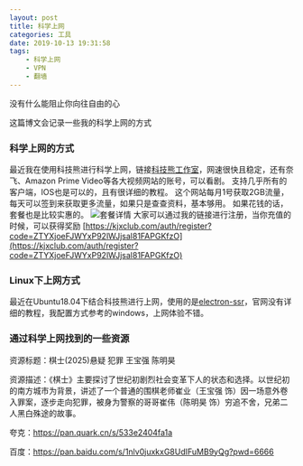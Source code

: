 ```yaml
---
layout: post
title: 科学上网
categories: 工具
date: 2019-10-13 19:31:58
tags:
    - 科学上网
    - VPN
    - 翻墙
---
```


没有什么能阻止你向往自由的心

这篇博文会记录一些我的科学上网的方式

<!--more-->

### 科学上网的方式
最近我在使用科技熊进行科学上网，链接[科技熊工作室](https://go.kejibear.cc)，网速很快且稳定，还有奈飞、Amazon Prime Video等各大视频网站的账号，可以看剧。
支持几乎所有的客户端，IOS也是可以的，且有很详细的教程。
这个网站每月1号获取2GB流量，每天可以签到来获取更多流量，如果只是查查资料，基本够用。
如果花钱的话，套餐也是比较实惠的。
![套餐详情](https://cutoutsy-blog-1253675385.cos.ap-chengdu.myqcloud.com/kejibear_shop.png)
大家可以通过我的链接进行注册，当你充值的时候，可以获得奖励
[https://kjxclub.com/auth/register?code=ZTYXjoeFJWYxP92lWJjsal81FAPGKfzO](https://kjxclub.com/auth/register?code=ZTYXjoeFJWYxP92lWJjsal81FAPGKfzO)

### Linux下上网方式
最近在Ubuntu18.04下结合科技熊进行上网，使用的是[electron-ssr](https://github.com/shadowsocksrr/electron-ssr)，官网没有详细的教程，我配置方式参考的windows，上网体验不错。

### 通过科学上网找到的一些资源

资源标题：棋士(2025)悬疑 犯罪 王宝强 陈明昊

资源描述：《棋士》主要探讨了世纪初剧烈社会变革下⼈的状态和选择。以世纪初的南方城市为背景，讲述了一个普通的围棋老师崔业（王宝强 饰）因一场意外卷入罪案，逐步走向犯罪，被身为警察的哥哥崔伟（陈明昊 饰）穷追不舍，兄弟二人黑白殊途的故事。

夸克：https://pan.quark.cn/s/533e2404fa1a

百度：https://pan.baidu.com/s/1nlv0juxkxG8UdIFuMB9yQg?pwd=6666